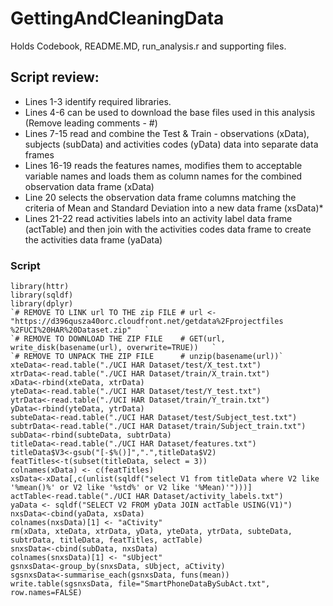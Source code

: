 # GettingAndCleaningData
Holds Codebook, README.MD, run_analysis.r and supporting files.

## Script review:
* Lines 1-3 identify required libraries.
* Lines 4-6 can be used to download the base files used in this analysis (Remove leading comments - #)
* Lines 7-15 read and combine the Test & Train - observations (xData), subjects (subData) and activities codes (yData) data into separate data frames
* Lines 16-19 reads the features names, modifies them to acceptable variable names and loads them as column names for the combined observation data frame (xData)
* Line 20 selects the observation data frame columns matching the criteria of Mean and Standard Deviation into a new data frame (xsData)*
* Lines 21-22 read activities labels  into an activity label data frame (actTable) and then join with the activities codes data frame to create the activities data frame  (yaData)

    
        
### Script      
    library(httr)  
    library(sqldf)  
    library(dplyr)  
    `# REMOVE TO LINK url TO THE zip FILE # url <- "https://d396qusza40orc.cloudfront.net/getdata%2Fprojectfiles  %2FUCI%20HAR%20Dataset.zip"   `  
    `# REMOVE TO DOWNLOAD THE ZIP FILE    # GET(url, write_disk(basename(url), overwrite=TRUE))   `   
    `# REMOVE TO UNPACK THE ZIP FILE      # unzip(basename(url))`  
    xteData<-read.table("./UCI HAR Dataset/test/X_test.txt")  
    xtrData<-read.table("./UCI HAR Dataset/train/X_train.txt")  
    xData<-rbind(xteData, xtrData)  
    yteData<-read.table("./UCI HAR Dataset/test/Y_test.txt")  
    ytrData<-read.table("./UCI HAR Dataset/train/Y_train.txt")  
    yData<-rbind(yteData, ytrData)  
    subteData<-read.table("./UCI HAR Dataset/test/Subject_test.txt")  
    subtrData<-read.table("./UCI HAR Dataset/train/Subject_train.txt")  
    subData<-rbind(subteData, subtrData)  
    titleData<-read.table("./UCI HAR Dataset/features.txt")  
    titleData$V3<-gsub("[-$%()]",".",titleData$V2)  
    featTitles<-t(subset(titleData, select = 3))  
    colnames(xData) <- c(featTitles)  
    xsData<-xData[,c(unlist(sqldf("select V1 from titleData where V2 like '%mean()%' or V2 like '%std%' or V2 like '%Mean)'")))]  
    actTable<-read.table("./UCI HAR Dataset/activity_labels.txt")  
    yaData <- sqldf("SELECT V2 FROM yData JOIN actTable USING(V1)")  
    nxsData<-cbind(yaData, xsData)  
    colnames(nxsData)[1] <- "aCtivity"  
    rm(xData, xteData, xtrData, yData, yteData, ytrData, subteData, subtrData, titleData, featTitles, actTable)  
    snxsData<-cbind(subData, nxsData)  
    colnames(snxsData)[1] <- "sUbject"  
    gsnxsData<-group_by(snxsData, sUbject, aCtivity)  
    sgsnxsData<-summarise_each(gsnxsData, funs(mean))  
    write.table(sgsnxsData, file="SmartPhoneDataBySubAct.txt", row.names=FALSE)  